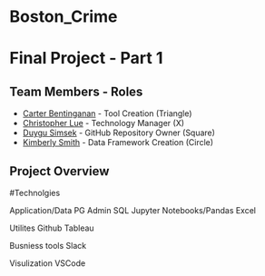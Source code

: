 # Boston_Crime

# Final Project - Part 1 


## Team Members - Roles

* [Carter Bentinganan](https://github.com/csobent) - Tool Creation (Triangle)
* [Christopher Lue](https://github.com/chrislue01) - Technology Manager (X)
* [Duygu Simsek](https://github.com/duygusimsek) - GitHub Repository Owner (Square)
* [Kimberly Smith](https://github.com/kimcamp33) - Data Framework Creation (Circle)


## Project Overview


#Technolgies 

Application/Data
PG Admin SQL
Jupyter Notebooks/Pandas
Excel

Utilites
Github
Tableau

Busniess tools
Slack

Visulization
VSCode





